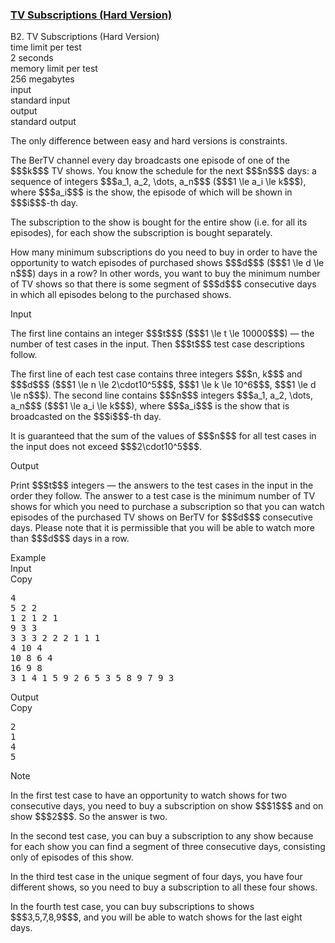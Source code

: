 <h3><a href="https://codeforces.com/contest/1225/problem/B2" target="_blank" rel="noopener noreferrer">TV Subscriptions (Hard Version)</a></h3>

<div class="header"><div class="title">B2. TV Subscriptions (Hard Version)</div><div class="time-limit"><div class="property-title">time limit per test</div>2 seconds</div><div class="memory-limit"><div class="property-title">memory limit per test</div>256 megabytes</div><div class="input-file input-standard"><div class="property-title">input</div>standard input</div><div class="output-file output-standard"><div class="property-title">output</div>standard output</div></div><div><p><span class="tex-font-style-bf">The only difference between easy and hard versions is constraints.</span></p><p>The BerTV channel every day broadcasts one episode of one of the $$$k$$$ TV shows. You know the schedule for the next $$$n$$$ days: a sequence of integers $$$a_1, a_2, \dots, a_n$$$ ($$$1 \le a_i \le k$$$), where $$$a_i$$$ is the show, the episode of which will be shown in $$$i$$$-th day.</p><p>The subscription to the show is bought for the entire show (i.e. for all its episodes), for each show the subscription is bought separately.</p><p>How many minimum subscriptions do you need to buy in order to have the opportunity to watch episodes of purchased shows $$$d$$$ ($$$1 \le d \le n$$$) days in a row? In other words, you want to buy the minimum number of TV shows so that there is some segment of $$$d$$$ consecutive days in which all episodes belong to the purchased shows.</p></div><div class="input-specification"><div class="section-title">Input</div><p>The first line contains an integer $$$t$$$ ($$$1 \le t \le 10000$$$) — the number of test cases in the input. Then $$$t$$$ test case descriptions follow.</p><p>The first line of each test case contains three integers $$$n, k$$$ and $$$d$$$ ($$$1 \le n \le 2\cdot10^5$$$, $$$1 \le k \le 10^6$$$, $$$1 \le d \le n$$$). The second line contains $$$n$$$ integers $$$a_1, a_2, \dots, a_n$$$ ($$$1 \le a_i \le k$$$), where $$$a_i$$$ is the show that is broadcasted on the $$$i$$$-th day.</p><p>It is guaranteed that the sum of the values ​​of $$$n$$$ for all test cases in the input does not exceed $$$2\cdot10^5$$$.</p></div><div class="output-specification"><div class="section-title">Output</div><p>Print $$$t$$$ integers — the answers to the test cases in the input in the order they follow. The answer to a test case is the minimum number of TV shows for which you need to purchase a subscription so that you can watch episodes of the purchased TV shows on BerTV for $$$d$$$ consecutive days. Please note that it is permissible that you will be able to watch more than $$$d$$$ days in a row.</p></div><div class="sample-tests"><div class="section-title">Example</div><div class="sample-test"><div class="input"><div class="title">Input<div title="Copy" data-clipboard-target="#id009295540941985863" id="id0044803083823466816" class="input-output-copier">Copy</div></div><pre id="id009295540941985863">4
5 2 2
1 2 1 2 1
9 3 3
3 3 3 2 2 2 1 1 1
4 10 4
10 8 6 4
16 9 8
3 1 4 1 5 9 2 6 5 3 5 8 9 7 9 3
</pre></div><div class="output"><div class="title">Output<div title="Copy" data-clipboard-target="#id008145780934957602" id="id008579389423169159" class="input-output-copier">Copy</div></div><pre id="id008145780934957602">2
1
4
5
</pre></div></div></div><div class="note"><div class="section-title">Note</div><p>In the first test case to have an opportunity to watch shows for two consecutive days, you need to buy a subscription on show $$$1$$$ and on show $$$2$$$. So the answer is two.</p><p>In the second test case, you can buy a subscription to any show because for each show you can find a segment of three consecutive days, consisting only of episodes of this show.</p><p>In the third test case in the unique segment of four days, you have four different shows, so you need to buy a subscription to all these four shows.</p><p>In the fourth test case, you can buy subscriptions to shows $$$3,5,7,8,9$$$, and you will be able to watch shows for the last eight days.</p></div>